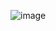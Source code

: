 ![image](https://user-images.githubusercontent.com/72289126/148566331-b70550d6-9c3d-488c-97f6-29384d3227a5.png)
